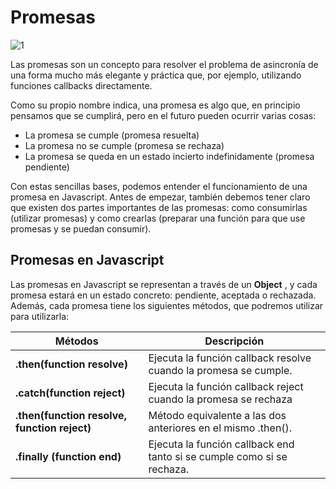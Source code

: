 # Promesas

![1](https://lenguajejs.com/javascript/asincronia/promesas/promises.png)

Las promesas son un concepto para resolver el problema de asincronía de una forma mucho más elegante y práctica que, por ejemplo, utilizando funciones callbacks directamente.

Como su propio nombre indica, una promesa es algo que, en principio pensamos que se cumplirá, pero en el futuro pueden ocurrir varias cosas:
- La promesa se cumple (promesa resuelta)
- La promesa no se cumple (promesa se rechaza)
- La promesa se queda en un estado incierto indefinidamente (promesa pendiente)

Con estas sencillas bases, podemos entender el funcionamiento de una promesa en Javascript. Antes de empezar, también debemos tener claro que existen dos partes importantes de las promesas: como consumirlas (utilizar promesas) y como crearlas (preparar una función para que use promesas y se puedan consumir).

## Promesas en Javascript

Las promesas en Javascript se representan a través de un **Object** , y cada promesa estará en un estado concreto: pendiente, aceptada o rechazada. Además, cada promesa tiene los siguientes métodos, que podremos utilizar para utilizarla:

| Métodos | Descripción |
|---|---|
| **.then(function resolve)** | Ejecuta la función callback resolve cuando la promesa se cumple. |
| **.catch(function reject)** | Ejecuta la función callback reject cuando la promesa se rechaza |
| **.then(function resolve, function reject)** | Método equivalente a las dos anteriores en el mismo .then(). |
|**.finally (function end)** | Ejecuta la función callback end tanto si se cumple como si se rechaza. |
